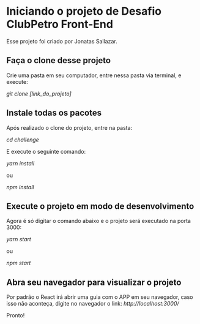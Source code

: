 # Iniciando o projeto de Desafio ClubPetro Front-End

Esse projeto foi criado por Jonatas Sallazar.

## Faça o clone desse projeto

Crie uma pasta em seu computador, entre nessa pasta via terminal, e execute:

*git clone [link_do_projeto]*

## Instale todas os pacotes

Após realizado o clone do projeto, entre na pasta:

*cd challenge*

E execute o seguinte comando:

*yarn install*

ou

*npm install*

## Execute o projeto em modo de desenvolvimento

Agora é só digitar o comando abaixo e o projeto será executado na porta 3000:

*yarn start*

ou

*npm start*

## Abra seu navegador para visualizar o projeto

Por padrão o React irá abrir uma guia com o APP em seu navegador, caso isso não aconteça, digite no navegador o link: *http://localhost:3000/*

Pronto!